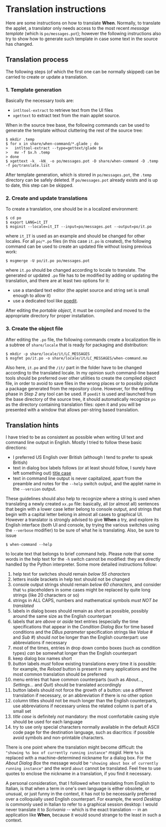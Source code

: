 # Translation instructions

Here are some instructions on how to translate **When**. Normally, to translate the applet, a translator only needs access to the most recent *message template* (which is `po/messages.pot`); however the following instructions also try to show how to generate such template in case some text in the source has changed.


## Translation process

The following steps (of which the first one can be normally skipped) can be carried to create or update a translation.

### 1. Template generation

Basically the necessary tools are:

* `intltool-extract` to retrieve text from the UI files
* `xgettext` to extract text from the main applet source.

When in the source tree base, the following commands can be used to generate the template without cluttering the rest of the source tree:

```
$ mkdir .temp
$ for x in share/when-command/*.glade ; do
>   intltool-extract --type=gettext/glade $x
>   mv -f $x.h .temp
> done
$ xgettext -k_ -kN_ -o po/messages.pot -D share/when-command -D .temp -f po/translate.list
```

After template generation, which is stored in `po/messages.pot`, the `.temp` directory can be safely deleted. If `po/messages.pot` already exists and is up to date, this step can be skipped.

### 2. Create and update translations

To create a translation, one should be in a localized environment:

```
$ cd po
$ export LANG=it_IT
$ msginit --locale=it_IT --input=po/messages.pot --output=po/it.po
```

where `it_IT` is used as an example and should be changed for other locales. For all `po/*.po` files (in this case `it.po` is created), the following command can be used to create an updated file without losing previous work:

```
$ msgmerge -U po/it.po po/messages.pot
```

where `it.po` should be changed according to locale to translate. The generated or updated `.po` file has to be modified by adding or updating the translation, and there are at least two options for it:

* use a standard text editor (the applet source and string set is small enough to allow it)
* use a dedicated tool like [poedit](https://poedit.net/).

After editing the *portable object*, it must be compiled and moved to the appropriate directory for proper installation.

### 3. Create the object file

After editing the `.po` file, the following commands create a localization file in a subtree of `share/locale` that is ready for packaging and distribution:

```
$ mkdir -p share/locale/it/LC_MESSAGES
$ msgfmt po/it.po -o share/locale/it/LC_MESSAGES/when-command.mo
```

Also here, `it.po` and the `/it/` part in the folder have to be changed according to the translated locale. In my opinion such command-line based tools should be preferred over other utilities to create the compiled object file, in order to avoid to save files in the wrong places or to possibly pollute a package generated from the repository clone. However, for the editing phase in *Step 2* any tool can be used. If `poedit` is used and launched from the base directory of the source tree, it should automatically recognize `po` as the directory containing translation files: open it and you will be presented with a window that allows per-string based translation.


## Translation hints

I have tried to be as consistent as possible when writing UI text and command line output in English. Mostly I tried to follow these basic directions:

* I preferred US English over British (although I tend to prefer to speak British)
* text in dialog box labels follows (or at least should follow, I surely have left something out) [title case](http://www.grammar-monster.com/lessons/capital_letters_title_case.htm)
* text in command line output is never capitalized, apart from the preamble and notes for the `--help` switch output, and the applet name in the `--version` output.

These guidelines should also help to recognize where a string is used when translating a newly created `xx.po` file: basically, all (or almost all) sentences that begin with a lower case letter belong to console output, and strings that begin with a capital letter belong in almost all cases to graphical UI. However a translator is strongly advised to give **When** a try, and explore its English interface (both UI and console, by trying the various switches using the `--verbose` modifier) to be sure of what he is translating. Also, be sure to issue

```
$ when-command --help
```

to locate text that belongs to brief command help. Please note that some words in the help text for the `-h` switch cannot be modified: they are directly handled by the Python interpreter. Some more detailed instructions follow:

1. help text for switches should remain *below 55 characters*
2. letters inside brackets in help text should not be changed
3. console output strings should remain *below 60 characters*, and consider that `%s` placeholders in some cases might be replaced by quite long strings (like 20 characters or so)
4. strings in ALL CAPS, numbers and mathematical symbols *must NOT be translated*
5. labels in dialog boxes should remain as short as possible, possibly around the same size as the English counterpart
6. labels that are *above* or *aside* text entries (especially the time specifications that appear in the *Condition Dialog Box* for time based conditions and the *DBus parameter* specification strings like *Value #* and *Sub #*) should *not* be longer than the English counterpart: use abbreviations if necessary
7. most of the times, entries in drop down combo boxes (such as condition types) *can* be somewhat longer than the English counterpart
8. keep dialog box names short
9. *button* labels *must* follow existing translations every time it is possible: for example, the *Reload* button is present in many applications and the most common translation should be preferred
10. menu entries that have common counterparts (such as *About...*, *Settings...* and *Quit*) should be translated accordingly
11. button labels should not force the growth of a button: use a different translation if necessary, or an abbreviation if there is no other option
12. column titles should not be much longer than the English counterparts, use abbreviations if necessary unless the related column is part of a small set
13. *title case* is definitely *not* mandatory: the most comfortable casing style should be used for each language
14. try to use only special characters normally available in the default ASCII code page for the destination language, such as diacritics: if possible avoid symbols and non-printable characters.

There is one point where the translation might become difficult: the `"showing %s box of currently running instance"` *msgid*. Here `%s` is replaced with a machine-determined nickname for a dialog box. For the *About Dialog Box* the message would be `"showing about box of currently running instance"` and the word `about` cannot be translated. Feel free to use quotes to enclose the nickname in a translation, if you find it necessary.

A personal consideration, that I followed when translating from English to Italian, is that when a term in one's own language is either obsolete, or unusual, or just funny in the context, it has not to be necessarily preferred over a colloquially used English counterpart. For example, the word *Desktop* is commonly used in Italian to refer to a graphical session desktop: I would never translate it to *Scrivania* -- which is the exact translation -- in an application like **When**, because it would sound strange to the least in such a context.

